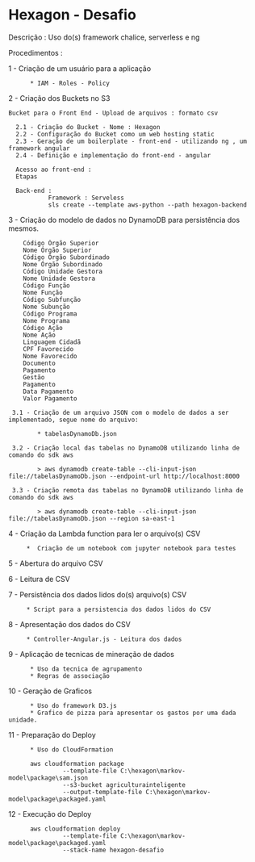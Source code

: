 # Hexagon - Desafio

Descrição :
	Uso do(s) framework chalice, serverless e ng

Procedimentos :

 1 - Criação de um usuário para a aplicação
 
		  * IAM - Roles - Policy
		  
 2 - Criação dos Buckets no S3 

	Bucket para o Front End - Upload de arquivos : formato csv

	  2.1 - Criação do Bucket - Nome : Hexagon
	  2.2 - Configuração do Bucket como um web hosting static
	  2.3 - Geração de um boilerplate - front-end - utilizando ng , um framework angular
	  2.4 - Definição e implementação do front-end - angular
	  
	  Acesso ao front-end : 
	  Etapas 
	  
	  Back-end : 
			   Framework : Serveless
			   sls create --template aws-python --path hexagon-backend

 3 - Criação do modelo de dados no DynamoDB para persistência dos mesmos.
 
		Código Órgão Superior
		Nome Órgão Superior
		Código Órgão Subordinado
		Nome Órgão Subordinado
		Código Unidade Gestora
		Nome Unidade Gestora
		Código Função
		Nome Função
		Código Subfunção
		Nome Subunção
		Código Programa
		Nome Programa	
		Código Ação
		Nome Ação	
		Linguagem Cidadã	
		CPF Favorecido	
		Nome Favorecido	
		Documento 
		Pagamento	
		Gestão 
		Pagamento	
		Data Pagamento	
		Valor Pagamento
 
	 3.1 - Criação de um arquivo JSON com o modelo de dados a ser implementado, segue nome do arquivo:
	 
			* tabelasDynamoDb.json
	 
	 3.2 - Criação local das tabelas no DynamoDB utilizando linha de comando do sdk aws
	 
			> aws dynamodb create-table --cli-input-json file://tabelasDynamoDb.json --endpoint-url http://localhost:8000
	 
	 3.3 - Criação remota das tabelas no DynamoDB utilizando linha de comando do sdk aws
 
			> aws dynamodb create-table --cli-input-json file://tabelasDynamoDb.json --region sa-east-1

 4 - Criação da Lambda function para ler o arquivo(s) CSV 
 
		 *  Criação de um notebook com jupyter notebook para testes
 
 5 - Abertura do arquivo CSV
 
 6 - Leitura de CSV
 
 7 - Persistência dos dados lidos do(s) arquivo(s) CSV 
 
		 * Script para a persistencia dos dados lidos do CSV
 
 8 - Apresentação dos dados do CSV
 
		 * Controller-Angular.js - Leitura dos dados 
 
 9 - Aplicação de tecnicas de mineração de dados
 
		  * Uso da tecnica de agrupamento 
		  * Regras de associação
	   
10 - Geração de Graficos

		  * Uso do framework D3.js
		  * Grafico de pizza para apresentar os gastos por uma dada unidade.

11 - Preparação do Deploy

		  * Uso do CloudFormation
	   
		  aws cloudformation package 
				   --template-file C:\hexagon\markov-model\package\sam.json 
				   --s3-bucket agriculturainteligente 
				   --output-template-file C:\hexagon\markov-model\package\packaged.yaml

12 - Execução do Deploy

		  aws cloudformation deploy 
				   --template-file C:\hexagon\markov-model\package\packaged.yaml 
				   --stack-name hexagon-desafio
